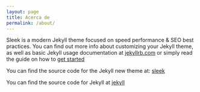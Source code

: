 ```yaml
---
layout: page
title: Acerca de
permalink: /about/
---
```


Sleek is a modern Jekyll theme focused on speed performance & SEO best practices. You can find out more info about customizing your Jekyll theme, as well as basic Jekyll usage documentation at [jekyllrb.com](http://jekyllrb.com/) or simply read the guide on how to [get started](/getting-started)

You can find the source code for the Jekyll new theme at:
[sleek](https://github.com/janczizikow/sleek)

You can find the source code for Jekyll at
[jekyll](https://github.com/jekyll/jekyll)
